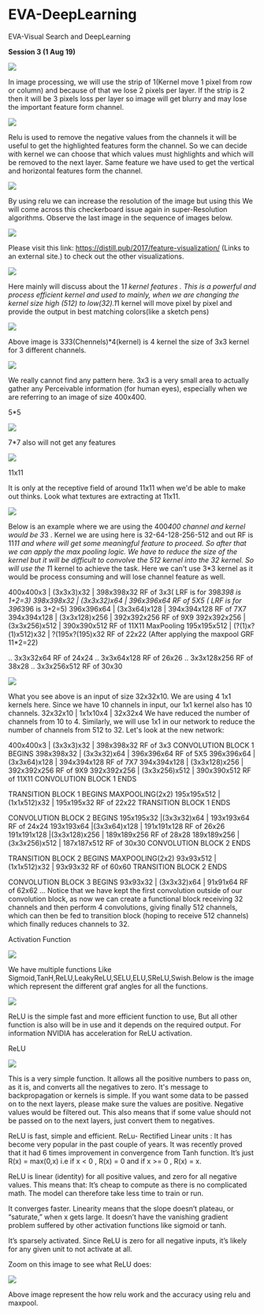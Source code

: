 # EVA-DeepLearning
EVA-Visual Search and DeepLearning

<b>Session 3 (1 Aug 19)</b>

![](https://github.com/nandwanatarun/EVA-DeepLearning/blob/Session-3/S3_Images/no_padding_strides.gif)

In image processing, we will use the strip of 1(Kernel move 1 pixel from row or column) and because of that we lose 2 pixels per layer. 
If the strip is 2 then it will be 3 pixels loss per layer so image will get blurry and may lose the important feature form channel.

![](https://github.com/nandwanatarun/EVA-DeepLearning/blob/Session-3/S3_Images/Screen%20Shot%202018-10-05%20at%201.27.11%20PM.png)

Relu is used to remove the negative values from the channels it will be useful to get the highlighted features form the channel.
So we can decide with kernel we can choose that which values must highlights and which will be removed to the next layer.
Same feature we have used to get the vertical and horizontal features form the channel. 

![](https://github.com/nandwanatarun/EVA-DeepLearning/blob/Session-3/S3_Images/Screen%20Shot%202019-03-04%20at%207.08.46%20PM.png)

By using relu we can increase the resolution of the image but using this We will come across this checkerboard issue again 
in super-Resolution algorithms. Observe the last image in the sequence of images below.

![](https://github.com/nandwanatarun/EVA-DeepLearning/blob/Session-3/S3_Images/Screen%20Shot%202019-03-04%20at%207.08.01%20PM.png)

Please visit this link: https://distill.pub/2017/feature-visualization/ (Links to an external site.) to check out the other 
visualizations.


![](https://github.com/nandwanatarun/EVA-DeepLearning/blob/Session-3/S3_Images/1%20deVKbCzJs_7eL6p2ltkY0g.png)

Here mainly will discuss about the 1*1 kernel features . This is a powerful and process efficient kernel and used to mainly, 
when we are changing the kernel size high (512) to low(32).1*1 kernel will move pixel by pixel and provide the output in best 
matching colors(like a sketch pens)

![](https://github.com/nandwanatarun/EVA-DeepLearning/blob/Session-3/S3_Images/convolution.gif)

Above image is 3*3*3(Chennels)*4(kernel) is 4 kernel the size of 3x3 kernel for 3 different channels.


![](https://github.com/nandwanatarun/EVA-DeepLearning/blob/Session-3/S3_Images/V0iCy.jpg)

We really cannot find any pattern here. 3x3 is a very small area to actually gather any Perceivable information (for human eyes), 
especially when we are referring to an image of size 400x400.

5*5 

![](https://github.com/nandwanatarun/EVA-DeepLearning/blob/Session-3/S3_Images/i89Cq.jpg)

7*7 also will not get any features

![](https://github.com/nandwanatarun/EVA-DeepLearning/blob/Session-3/S3_Images/1%20Rrplue_mc9imvH19Q58BGA.png)

11x11

It is only at the receptive field of around 11x11 when we'd be able to make out thinks. Look what textures are extracting at 11x11.

![](https://github.com/nandwanatarun/EVA-DeepLearning/blob/Session-3/S3_Images/main-qimg-4bfdf63a4c5b24590f0deec9673eaee5.webp)

Below is an example where we are using the 400*400 channel and kernel would be 3*3 .
Kernel we are using here is 32-64-128-256-512 and out RF is 11*11 and where will get some meaningful feature to proceed. 
So after that we can apply the max pooling logic. We have to reduce the size of the kernel but it will be difficult to convolve 
the 512 kernel into the 32 kernel. So will use the 1*1 kernel to achieve the task. Here we can't use 3*3 kernel as it would be 
process consuming and will lose channel feature as well.


400x400x3     | (3x3x3)x32        | 398x398x32     RF of 3x3( LRF is for 398*398 is 1+2=3)
398x398x32   | (3x3x32)x64      | 396x396x64    RF of 5X5 ( LRF is for 396*396 is 3+2=5)
396x396x64   | (3x3x64)x128    | 394x394x128  RF of 7X7
394x394x128 | (3x3x128)x256 | 392x392x256  RF of 9X9
392x392x256 | (3x3x256)x512 | 390x390x512  RF of 11X11
MaxPooling
195x195x512 | (?(1)x?(1)x512)x32    | ?(195x?(195)x32 RF of 22x22 (After applying the maxpool GRF 11*2=22)

.. 3x3x32x64                    RF of 24x24
.. 3x3x64x128                  RF of 26x26
.. 3x3x128x256               RF of 38x28
.. 3x3x256x512                RF of 30x30


![](https://github.com/nandwanatarun/EVA-DeepLearning/blob/Session-3/S3_Images/1x1-1.gif)

What you see above is an input of size 32x32x10. We are using 4 1x1 kernels here. Since we have 10 channels in input, 
our 1x1 kernel also has 10 channels. 
32x32x10 | 1x1x10x4 | 32x32x4
We have reduced the number of channels from 10 to 4. Similarly, we will use 1x1 in our network to reduce the number of 
channels from 512 to 32. Let's look at the new network:
 
400x400x3     | (3x3x3)x32        | 398x398x32     RF of 3x3
CONVOLUTION BLOCK 1 BEGINS
         398x398x32   | (3x3x32)x64      | 396x396x64    RF of 5X5
         396x396x64   | (3x3x64)x128    | 394x394x128  RF of 7X7
         394x394x128 | (3x3x128)x256 | 392x392x256  RF of 9X9
         392x392x256 | (3x3x256)x512 | 390x390x512  RF of 11X11
CONVOLUTION BLOCK 1 ENDS
 
TRANSITION BLOCK 1 BEGINS
         MAXPOOLING(2x2)
         195x195x512 | (1x1x512)x32    | 195x195x32 RF of 22x22
TRANSITION BLOCK 1 ENDS
 
CONVOLUTION BLOCK 2 BEGINS
         195x195x32     |(3x3x32)x64        | 193x193x64      RF of 24x24
         193x193x64     |(3x3x64)x128      | 191x191x128    RF of 26x26
         191x191x128   |(3x3x128)x256   | 189x189x256    RF of 28x28
         189x189x256   |(3x3x256)x512   | 187x187x512    RF of 30x30
CONVOLUTION BLOCK 2 ENDS
 
TRANSITION BLOCK 2 BEGINS
         MAXPOOLING(2x2)
         93x93x512 | (1x1x512)x32   | 93x93x32 RF of 60x60
TRANSITION BLOCK 2 ENDS
 
CONVOLUTION BLOCK 3 BEGINS
         93x93x32 | (3x3x32)x64 | 91x91x64       RF of 62x62
...
Notice that we have kept the first convolution outside of our convolution block, as now we can create a functional block 
receiving 32 channels and then perform 4 convolutions, giving finally 512 channels, which can then be fed to transition 
block (hoping to receive 512 channels) which finally reduces channels to 32.


Activation Function

![](https://github.com/nandwanatarun/EVA-DeepLearning/blob/Session-3/S3_Images/12a55d89bef512adc2b29f9738df7375.jpg)

We have multiple functions Like Sigmoid,TanH,ReLU,LeakyReLU,SELU,ELU,SReLU,Swish.Below is the image which represent 
the different graf angles for all the functions.

![](https://github.com/nandwanatarun/EVA-DeepLearning/blob/Session-3/S3_Images/The-rectified-linear-unit-ReLU-the-leaky-ReLU-LReLU-a-01-the-shifted-ReLUs.png)

ReLU is the simple fast and more efficient function to use, But all other function is also will be in use and it depends on 
the required output. For information NVIDIA has acceleration for ReLU activation.


ReLU

![](https://github.com/nandwanatarun/EVA-DeepLearning/blob/Session-3/S3_Images/1%20DfMRHwxY1gyyDmrIAd-gjQ.png)

This is a very simple function. It allows all the positive numbers to pass on, as it is, and converts all the negatives to zero. It's message to backpropagation or kernels is simple. If you want some data to be passed on to the next layers, please make sure the values are positive. Negative values would be filtered out. This also means that if some value should not be passed on to the next layers, just convert them to negatives. 

ReLU  is fast, simple and efficient. 
ReLu- Rectified Linear units : It has become very popular in the past couple of years. It was recently proved that it had 6 times improvement in convergence from Tanh function. It’s just R(x) = max(0,x) i.e if x < 0 , R(x) = 0 and if x >= 0 , R(x) = x.
 
ReLU is linear (identity) for all positive values, and zero for all negative values. This means that:
It’s cheap to compute as there is no complicated math. The model can therefore take less time to train or run.


It converges faster. Linearity means that the slope doesn’t plateau, or “saturate,” when x gets large. It doesn’t have the vanishing gradient problem suffered by other activation functions like sigmoid or tanh.


It’s sparsely activated. Since ReLU is zero for all negative inputs, it’s likely for any given unit to not activate at all. 


Zoom on this image to see what ReLU does:

 ![](https://github.com/nandwanatarun/EVA-DeepLearning/blob/Session-3/S3_Images/0%20NxkHMcSKYSqRz1RU.jpeg)
 
Above image represent the how relu work and the accuracy using relu and maxpool.

